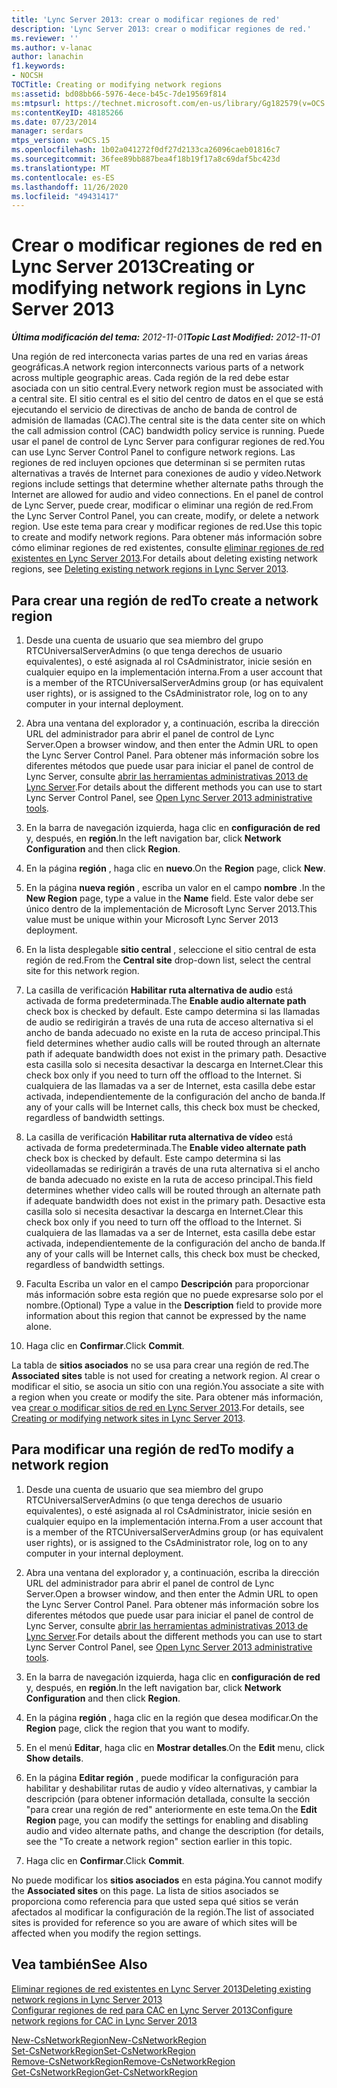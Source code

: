 ```yaml
---
title: 'Lync Server 2013: crear o modificar regiones de red'
description: 'Lync Server 2013: crear o modificar regiones de red.'
ms.reviewer: ''
ms.author: v-lanac
author: lanachin
f1.keywords:
- NOCSH
TOCTitle: Creating or modifying network regions
ms:assetid: bd08bb66-5976-4ece-b45c-7de19569f814
ms:mtpsurl: https://technet.microsoft.com/en-us/library/Gg182579(v=OCS.15)
ms:contentKeyID: 48185266
ms.date: 07/23/2014
manager: serdars
mtps_version: v=OCS.15
ms.openlocfilehash: 1b02a041272f0df27d2133ca26096caeb01816c7
ms.sourcegitcommit: 36fee89bb887bea4f18b19f17a8c69daf5bc423d
ms.translationtype: MT
ms.contentlocale: es-ES
ms.lasthandoff: 11/26/2020
ms.locfileid: "49431417"
---
```

# <a name="creating-or-modifying-network-regions-in-lync-server-2013"></a><span data-ttu-id="d8bb7-103">Crear o modificar regiones de red en Lync Server 2013</span><span class="sxs-lookup"><span data-stu-id="d8bb7-103">Creating or modifying network regions in Lync Server 2013</span></span>

<div data-xmlns="http://www.w3.org/1999/xhtml">

<div class="topic" data-xmlns="http://www.w3.org/1999/xhtml" data-msxsl="urn:schemas-microsoft-com:xslt" data-cs="https://msdn.microsoft.com/">

<div data-asp="https://msdn2.microsoft.com/asp">



</div>

<div id="mainSection">

<div id="mainBody"><span data-ttu-id="d8bb7-104">

<span> </span></span><span class="sxs-lookup"><span data-stu-id="d8bb7-104">

<span> </span></span></span>

<span data-ttu-id="d8bb7-105">_**Última modificación del tema:** 2012-11-01_</span><span class="sxs-lookup"><span data-stu-id="d8bb7-105">_**Topic Last Modified:** 2012-11-01_</span></span>

<span data-ttu-id="d8bb7-106">Una región de red interconecta varias partes de una red en varias áreas geográficas.</span><span class="sxs-lookup"><span data-stu-id="d8bb7-106">A network region interconnects various parts of a network across multiple geographic areas.</span></span> <span data-ttu-id="d8bb7-107">Cada región de la red debe estar asociada con un sitio central.</span><span class="sxs-lookup"><span data-stu-id="d8bb7-107">Every network region must be associated with a central site.</span></span> <span data-ttu-id="d8bb7-108">El sitio central es el sitio del centro de datos en el que se está ejecutando el servicio de directivas de ancho de banda de control de admisión de llamadas (CAC).</span><span class="sxs-lookup"><span data-stu-id="d8bb7-108">The central site is the data center site on which the call admission control (CAC) bandwidth policy service is running.</span></span> <span data-ttu-id="d8bb7-109">Puede usar el panel de control de Lync Server para configurar regiones de red.</span><span class="sxs-lookup"><span data-stu-id="d8bb7-109">You can use Lync Server Control Panel to configure network regions.</span></span> <span data-ttu-id="d8bb7-110">Las regiones de red incluyen opciones que determinan si se permiten rutas alternativas a través de Internet para conexiones de audio y vídeo.</span><span class="sxs-lookup"><span data-stu-id="d8bb7-110">Network regions include settings that determine whether alternate paths through the Internet are allowed for audio and video connections.</span></span> <span data-ttu-id="d8bb7-111">En el panel de control de Lync Server, puede crear, modificar o eliminar una región de red.</span><span class="sxs-lookup"><span data-stu-id="d8bb7-111">From the Lync Server Control Panel, you can create, modify, or delete a network region.</span></span> <span data-ttu-id="d8bb7-112">Use este tema para crear y modificar regiones de red.</span><span class="sxs-lookup"><span data-stu-id="d8bb7-112">Use this topic to create and modify network regions.</span></span> <span data-ttu-id="d8bb7-113">Para obtener más información sobre cómo eliminar regiones de red existentes, consulte [eliminar regiones de red existentes en Lync Server 2013](lync-server-2013-deleting-existing-network-regions.md).</span><span class="sxs-lookup"><span data-stu-id="d8bb7-113">For details about deleting existing network regions, see [Deleting existing network regions in Lync Server 2013](lync-server-2013-deleting-existing-network-regions.md).</span></span>

<div>

## <a name="to-create-a-network-region"></a><span data-ttu-id="d8bb7-114">Para crear una región de red</span><span class="sxs-lookup"><span data-stu-id="d8bb7-114">To create a network region</span></span>

1.  <span data-ttu-id="d8bb7-115">Desde una cuenta de usuario que sea miembro del grupo RTCUniversalServerAdmins (o que tenga derechos de usuario equivalentes), o esté asignada al rol CsAdministrator, inicie sesión en cualquier equipo en la implementación interna.</span><span class="sxs-lookup"><span data-stu-id="d8bb7-115">From a user account that is a member of the RTCUniversalServerAdmins group (or has equivalent user rights), or is assigned to the CsAdministrator role, log on to any computer in your internal deployment.</span></span>

2.  <span data-ttu-id="d8bb7-116">Abra una ventana del explorador y, a continuación, escriba la dirección URL del administrador para abrir el panel de control de Lync Server.</span><span class="sxs-lookup"><span data-stu-id="d8bb7-116">Open a browser window, and then enter the Admin URL to open the Lync Server Control Panel.</span></span> <span data-ttu-id="d8bb7-117">Para obtener más información sobre los diferentes métodos que puede usar para iniciar el panel de control de Lync Server, consulte [abrir las herramientas administrativas 2013 de Lync Server](lync-server-2013-open-lync-server-administrative-tools.md).</span><span class="sxs-lookup"><span data-stu-id="d8bb7-117">For details about the different methods you can use to start Lync Server Control Panel, see [Open Lync Server 2013 administrative tools](lync-server-2013-open-lync-server-administrative-tools.md).</span></span>

3.  <span data-ttu-id="d8bb7-118">En la barra de navegación izquierda, haga clic en **configuración de red** y, después, en **región**.</span><span class="sxs-lookup"><span data-stu-id="d8bb7-118">In the left navigation bar, click **Network Configuration** and then click **Region**.</span></span>

4.  <span data-ttu-id="d8bb7-119">En la página **región** , haga clic en **nuevo**.</span><span class="sxs-lookup"><span data-stu-id="d8bb7-119">On the **Region** page, click **New**.</span></span>

5.  <span data-ttu-id="d8bb7-120">En la página **nueva región** , escriba un valor en el campo **nombre** .</span><span class="sxs-lookup"><span data-stu-id="d8bb7-120">In the **New Region** page, type a value in the **Name** field.</span></span> <span data-ttu-id="d8bb7-121">Este valor debe ser único dentro de la implementación de Microsoft Lync Server 2013.</span><span class="sxs-lookup"><span data-stu-id="d8bb7-121">This value must be unique within your Microsoft Lync Server 2013 deployment.</span></span>

6.  <span data-ttu-id="d8bb7-122">En la lista desplegable **sitio central** , seleccione el sitio central de esta región de red.</span><span class="sxs-lookup"><span data-stu-id="d8bb7-122">From the **Central site** drop-down list, select the central site for this network region.</span></span>

7.  <span data-ttu-id="d8bb7-123">La casilla de verificación **Habilitar ruta alternativa de audio** está activada de forma predeterminada.</span><span class="sxs-lookup"><span data-stu-id="d8bb7-123">The **Enable audio alternate path** check box is checked by default.</span></span> <span data-ttu-id="d8bb7-124">Este campo determina si las llamadas de audio se redirigirán a través de una ruta de acceso alternativa si el ancho de banda adecuado no existe en la ruta de acceso principal.</span><span class="sxs-lookup"><span data-stu-id="d8bb7-124">This field determines whether audio calls will be routed through an alternate path if adequate bandwidth does not exist in the primary path.</span></span> <span data-ttu-id="d8bb7-125">Desactive esta casilla solo si necesita desactivar la descarga en Internet.</span><span class="sxs-lookup"><span data-stu-id="d8bb7-125">Clear this check box only if you need to turn off the offload to the Internet.</span></span> <span data-ttu-id="d8bb7-126">Si cualquiera de las llamadas va a ser de Internet, esta casilla debe estar activada, independientemente de la configuración del ancho de banda.</span><span class="sxs-lookup"><span data-stu-id="d8bb7-126">If any of your calls will be Internet calls, this check box must be checked, regardless of bandwidth settings.</span></span>

8.  <span data-ttu-id="d8bb7-127">La casilla de verificación **Habilitar ruta alternativa de vídeo** está activada de forma predeterminada.</span><span class="sxs-lookup"><span data-stu-id="d8bb7-127">The **Enable video alternate path** check box is checked by default.</span></span> <span data-ttu-id="d8bb7-128">Este campo determina si las videollamadas se redirigirán a través de una ruta alternativa si el ancho de banda adecuado no existe en la ruta de acceso principal.</span><span class="sxs-lookup"><span data-stu-id="d8bb7-128">This field determines whether video calls will be routed through an alternate path if adequate bandwidth does not exist in the primary path.</span></span> <span data-ttu-id="d8bb7-129">Desactive esta casilla solo si necesita desactivar la descarga en Internet.</span><span class="sxs-lookup"><span data-stu-id="d8bb7-129">Clear this check box only if you need to turn off the offload to the Internet.</span></span> <span data-ttu-id="d8bb7-130">Si cualquiera de las llamadas va a ser de Internet, esta casilla debe estar activada, independientemente de la configuración del ancho de banda.</span><span class="sxs-lookup"><span data-stu-id="d8bb7-130">If any of your calls will be Internet calls, this check box must be checked, regardless of bandwidth settings.</span></span>

9.  <span data-ttu-id="d8bb7-131">Faculta Escriba un valor en el campo **Descripción** para proporcionar más información sobre esta región que no puede expresarse solo por el nombre.</span><span class="sxs-lookup"><span data-stu-id="d8bb7-131">(Optional) Type a value in the **Description** field to provide more information about this region that cannot be expressed by the name alone.</span></span>

10. <span data-ttu-id="d8bb7-132">Haga clic en **Confirmar**.</span><span class="sxs-lookup"><span data-stu-id="d8bb7-132">Click **Commit**.</span></span>

<span data-ttu-id="d8bb7-133">La tabla de **sitios asociados** no se usa para crear una región de red.</span><span class="sxs-lookup"><span data-stu-id="d8bb7-133">The **Associated sites** table is not used for creating a network region.</span></span> <span data-ttu-id="d8bb7-134">Al crear o modificar el sitio, se asocia un sitio con una región.</span><span class="sxs-lookup"><span data-stu-id="d8bb7-134">You associate a site with a region when you create or modify the site.</span></span> <span data-ttu-id="d8bb7-135">Para obtener más información, vea [crear o modificar sitios de red en Lync Server 2013](lync-server-2013-creating-or-modifying-network-sites.md).</span><span class="sxs-lookup"><span data-stu-id="d8bb7-135">For details, see [Creating or modifying network sites in Lync Server 2013](lync-server-2013-creating-or-modifying-network-sites.md).</span></span>

</div>

<div>

## <a name="to-modify-a-network-region"></a><span data-ttu-id="d8bb7-136">Para modificar una región de red</span><span class="sxs-lookup"><span data-stu-id="d8bb7-136">To modify a network region</span></span>

1.  <span data-ttu-id="d8bb7-137">Desde una cuenta de usuario que sea miembro del grupo RTCUniversalServerAdmins (o que tenga derechos de usuario equivalentes), o esté asignada al rol CsAdministrator, inicie sesión en cualquier equipo en la implementación interna.</span><span class="sxs-lookup"><span data-stu-id="d8bb7-137">From a user account that is a member of the RTCUniversalServerAdmins group (or has equivalent user rights), or is assigned to the CsAdministrator role, log on to any computer in your internal deployment.</span></span>

2.  <span data-ttu-id="d8bb7-138">Abra una ventana del explorador y, a continuación, escriba la dirección URL del administrador para abrir el panel de control de Lync Server.</span><span class="sxs-lookup"><span data-stu-id="d8bb7-138">Open a browser window, and then enter the Admin URL to open the Lync Server Control Panel.</span></span> <span data-ttu-id="d8bb7-139">Para obtener más información sobre los diferentes métodos que puede usar para iniciar el panel de control de Lync Server, consulte [abrir las herramientas administrativas 2013 de Lync Server](lync-server-2013-open-lync-server-administrative-tools.md).</span><span class="sxs-lookup"><span data-stu-id="d8bb7-139">For details about the different methods you can use to start Lync Server Control Panel, see [Open Lync Server 2013 administrative tools](lync-server-2013-open-lync-server-administrative-tools.md).</span></span>

3.  <span data-ttu-id="d8bb7-140">En la barra de navegación izquierda, haga clic en **configuración de red** y, después, en **región**.</span><span class="sxs-lookup"><span data-stu-id="d8bb7-140">In the left navigation bar, click **Network Configuration** and then click **Region**.</span></span>

4.  <span data-ttu-id="d8bb7-141">En la página **región** , haga clic en la región que desea modificar.</span><span class="sxs-lookup"><span data-stu-id="d8bb7-141">On the **Region** page, click the region that you want to modify.</span></span>

5.  <span data-ttu-id="d8bb7-142">En el menú **Editar**, haga clic en **Mostrar detalles**.</span><span class="sxs-lookup"><span data-stu-id="d8bb7-142">On the **Edit** menu, click **Show details**.</span></span>

6.  <span data-ttu-id="d8bb7-143">En la página **Editar región** , puede modificar la configuración para habilitar y deshabilitar rutas de audio y vídeo alternativas, y cambiar la descripción (para obtener información detallada, consulte la sección "para crear una región de red" anteriormente en este tema.</span><span class="sxs-lookup"><span data-stu-id="d8bb7-143">On the **Edit Region** page, you can modify the settings for enabling and disabling audio and video alternate paths, and change the description (for details, see the "To create a network region" section earlier in this topic.</span></span>

7.  <span data-ttu-id="d8bb7-144">Haga clic en **Confirmar**.</span><span class="sxs-lookup"><span data-stu-id="d8bb7-144">Click **Commit**.</span></span>

<span data-ttu-id="d8bb7-145">No puede modificar los **sitios asociados** en esta página.</span><span class="sxs-lookup"><span data-stu-id="d8bb7-145">You cannot modify the **Associated sites** on this page.</span></span> <span data-ttu-id="d8bb7-146">La lista de sitios asociados se proporciona como referencia para que usted sepa qué sitios se verán afectados al modificar la configuración de la región.</span><span class="sxs-lookup"><span data-stu-id="d8bb7-146">The list of associated sites is provided for reference so you are aware of which sites will be affected when you modify the region settings.</span></span>

</div>

<div>

## <a name="see-also"></a><span data-ttu-id="d8bb7-147">Vea también</span><span class="sxs-lookup"><span data-stu-id="d8bb7-147">See Also</span></span>


[<span data-ttu-id="d8bb7-148">Eliminar regiones de red existentes en Lync Server 2013</span><span class="sxs-lookup"><span data-stu-id="d8bb7-148">Deleting existing network regions in Lync Server 2013</span></span>](lync-server-2013-deleting-existing-network-regions.md)  
[<span data-ttu-id="d8bb7-149">Configurar regiones de red para CAC en Lync Server 2013</span><span class="sxs-lookup"><span data-stu-id="d8bb7-149">Configure network regions for CAC in Lync Server 2013</span></span>](lync-server-2013-configure-network-regions-for-cac.md)  


[<span data-ttu-id="d8bb7-150">New-CsNetworkRegion</span><span class="sxs-lookup"><span data-stu-id="d8bb7-150">New-CsNetworkRegion</span></span>](https://docs.microsoft.com/powershell/module/skype/New-CsNetworkRegion)  
[<span data-ttu-id="d8bb7-151">Set-CsNetworkRegion</span><span class="sxs-lookup"><span data-stu-id="d8bb7-151">Set-CsNetworkRegion</span></span>](https://docs.microsoft.com/powershell/module/skype/Set-CsNetworkRegion)  
[<span data-ttu-id="d8bb7-152">Remove-CsNetworkRegion</span><span class="sxs-lookup"><span data-stu-id="d8bb7-152">Remove-CsNetworkRegion</span></span>](https://docs.microsoft.com/powershell/module/skype/Remove-CsNetworkRegion)  
[<span data-ttu-id="d8bb7-153">Get-CsNetworkRegion</span><span class="sxs-lookup"><span data-stu-id="d8bb7-153">Get-CsNetworkRegion</span></span>](https://docs.microsoft.com/powershell/module/skype/Get-CsNetworkRegionLink)  
  

<span data-ttu-id="d8bb7-154"></div>

</div>

<span> </span>

</div>

</div>

</span><span class="sxs-lookup"><span data-stu-id="d8bb7-154"></div>

</div>

<span> </span>

</div>

</div>

</span></span></div>

